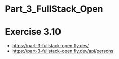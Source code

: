 # Part_3_FullStack_Open

# Exercise 3.10 
- https://part-3-fullstack-open.fly.dev/
- https://part-3-fullstack-open.fly.dev/api/persons